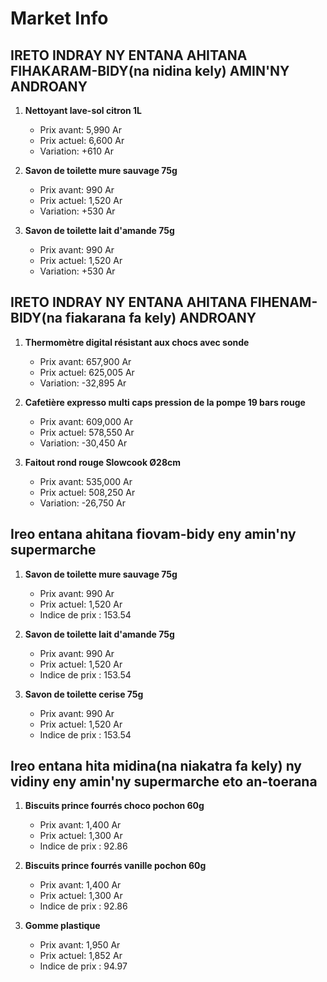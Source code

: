 # Market Info

## IRETO INDRAY NY ENTANA AHITANA FIHAKARAM-BIDY(na nidina kely) AMIN'NY ANDROANY

1. **Nettoyant lave-sol citron 1L**
   - Prix avant: 5,990 Ar
   - Prix actuel: 6,600 Ar
   - Variation: +610 Ar

2. **Savon de toilette mure sauvage 75g**
   - Prix avant: 990 Ar
   - Prix actuel: 1,520 Ar
   - Variation: +530 Ar

3. **Savon de toilette lait d'amande 75g**
   - Prix avant: 990 Ar
   - Prix actuel: 1,520 Ar
   - Variation: +530 Ar

## IRETO INDRAY NY ENTANA AHITANA FIHENAM-BIDY(na fiakarana fa kely) ANDROANY

1. **Thermomètre digital résistant aux chocs avec sonde**
   - Prix avant: 657,900 Ar
   - Prix actuel: 625,005 Ar
   - Variation: -32,895 Ar

2. **Cafetière expresso multi caps pression de la pompe 19 bars rouge**
   - Prix avant: 609,000 Ar
   - Prix actuel: 578,550 Ar
   - Variation: -30,450 Ar

3. **Faitout rond rouge Slowcook Ø28cm**
   - Prix avant: 535,000 Ar
   - Prix actuel: 508,250 Ar
   - Variation: -26,750 Ar

## Ireo entana ahitana fiovam-bidy eny amin'ny supermarche

1. **Savon de toilette mure sauvage 75g**
   - Prix avant: 990 Ar
   - Prix actuel: 1,520 Ar
   - Indice de prix : 153.54

2. **Savon de toilette lait d'amande 75g**
   - Prix avant: 990 Ar
   - Prix actuel: 1,520 Ar
   - Indice de prix : 153.54

3. **Savon de toilette cerise 75g**
   - Prix avant: 990 Ar
   - Prix actuel: 1,520 Ar
   - Indice de prix : 153.54

## Ireo entana hita midina(na niakatra fa kely) ny vidiny eny amin'ny supermarche eto an-toerana

1. **Biscuits prince fourrés  choco pochon 60g**
   - Prix avant: 1,400 Ar
   - Prix actuel: 1,300 Ar
   - Indice de prix : 92.86

2. **Biscuits prince fourrés vanille pochon 60g**
   - Prix avant: 1,400 Ar
   - Prix actuel: 1,300 Ar
   - Indice de prix : 92.86

3. **Gomme plastique**
   - Prix avant: 1,950 Ar
   - Prix actuel: 1,852 Ar
   - Indice de prix : 94.97


